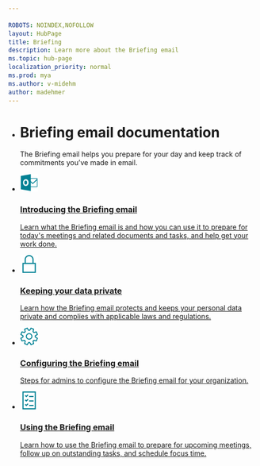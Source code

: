 ```yaml
---

ROBOTS: NOINDEX,NOFOLLOW
layout: HubPage
title: Briefing
description: Learn more about the Briefing email
ms.topic: hub-page
localization_priority: normal 
ms.prod: mya
ms.author: v-midehm
author: madehmer
---
```



<ul class="cardsY panelContent singlePanelContent">
    <li>
        <h1>Briefing email documentation</h1>
            <p>The Briefing email helps you prepare for your day and keep track of commitments you’ve made in email.</p>
    </li>
</ul>

<ul class="cardsM panelContent singlePanelContent cols cols2">
    <li>
        <a href="https://docs.microsoft.com/briefing/be-overview">
        <div class="cardSize">
            <div class="cardPadding">
                <div class="card">
                    <div class="cardImageOuter">
                        <div class="cardImage">
                            <img src="Images/icon-outlook.png" alt="" />
                        </div>
                    </div>
                    <div class="cardText">
                        <h3>Introducing the Briefing email</h3>
                        <p>Learn what the Briefing email is and how you can use it to prepare for today's meetings and related documents and tasks, and help get your work done.</p>
                    </div>
                </div>
            </div>
        </div>
        </a>
    </li>
    <li>
        <a href="https://docs.microsoft.com/briefing/be-privacy">
        <div class="cardSize">
            <div class="cardPadding">
                <div class="card">
                    <div class="cardImageOuter">
                        <div class="cardImage">
                            <img src="Images/icon-privacy.png" alt="" />
                        </div>
                    </div>
                    <div class="cardText">
                        <h3>Keeping your data private</h3>
                        <p>Learn how the Briefing email protects and keeps your personal data private and complies with applicable laws and regulations.</p>
                    </div>
                </div>
            </div>
        </div>
        </a>
</li>
    <li>
        <a href="https://docs.microsoft.com/briefing/be-admin">
        <div class="cardSize">
            <div class="cardPadding">
                <div class="card">
                    <div class="cardImageOuter">
                        <div class="cardImage">
                            <img src="Images/icon-settings.png" alt="" />
                        </div>
                    </div>
                    <div class="cardText">
                        <h3>Configuring the Briefing email</h3>
                        <p>Steps for admins to configure the Briefing email for your organization.</p>
                    </div>
                </div>
            </div>
        </div>
        </a>
    </li>
    <li>
        <a href="https://docs.microsoft.com/briefing/be-meetings">
        <div class="cardSize">
            <div class="cardPadding">
                <div class="card">
                    <div class="cardImageOuter">
                        <div class="cardImage">
                            <img src="Images/icon-checklist.png" alt="" />
                        </div>
                    </div>
                    <div class="cardText">
                        <h3>Using the Briefing email</h3>
                        <p>Learn how to use the Briefing email to prepare for upcoming meetings, follow up on outstanding tasks, and schedule focus time.</p>
                    </div>
                </div>
            </div>
        </div>
        </a>
    </li>
</ul>
